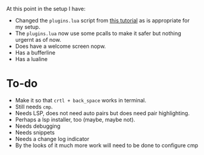 At this point in the setup I have:
- Changed the `plugins.lua` script from [this tutorial](https://alpha2phi.medium.com/neovim-for-beginners-init-lua-45ff91f741cb) as is appropriate for my setup.
- The `plugins.lua` now use some pcalls to make it safer but nothing urgernt as of now.
- Does have a welcome screen nopw.
- Has a bufferline
- Has a lualine


# To-do
- Make it so that `crtl + back_space` works in terminal.
- Still needs `cmp`.
- Needs LSP, does not need auto pairs but does need pair highlighting.
- Perhaps a lsp installer, too (maybe, maybe not).
- Needs debugging
- Needs snippets
- Needs a change log indicator
- By the looks of it much more work will need to be done to configure cmp
